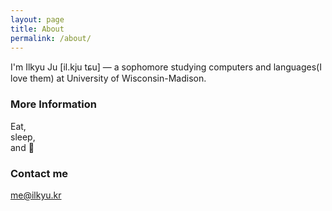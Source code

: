 ```yaml
---
layout: page
title: About
permalink: /about/
---
```


I'm Ilkyu Ju [il.kju tɕu] — a sophomore studying computers and languages(I love them) at University of Wisconsin-Madison.

### More Information

Eat,<br />sleep,<br />and :shit:

### Contact me

[me@ilkyu.kr](mailto:me@ilkyu.kr)
